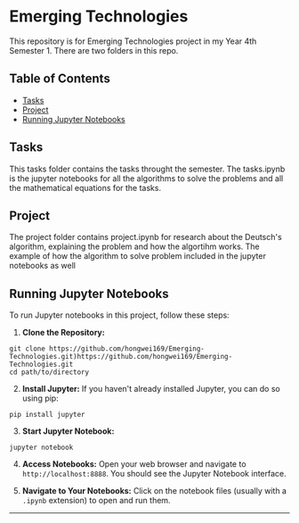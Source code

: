 # Emerging Technologies

This repository is for Emerging Technologies project in my Year 4th Semester 1. There are two folders in this repo. 

## Table of Contents

- [Tasks](#tasks)
- [Project](#project)
- [Running Jupyter Notebooks](#running-jupyter-notebooks)

## Tasks

This tasks folder contains the tasks throught the semester. The tasks.ipynb is the jupyter notebooks for all the algorithms to solve the problems and all the mathematical equations for the tasks.

## Project

The project folder contains project.ipynb for research about the Deutsch's algorithm, explaining the problem and how the algortihm works. The example of how the algorithm to solve problem included in the jupyter notebooks as well

## Running Jupyter Notebooks

To run Jupyter notebooks in this project, follow these steps:

1. **Clone the Repository:**

```shell
git clone https://github.com/hongwei169/Emerging-Technologies.git)https://github.com/hongwei169/Emerging-Technologies.git
cd path/to/directory
```

2. **Install Jupyter:**
If you haven't already installed Jupyter, you can do so using pip:

```shell
pip install jupyter
```


3. **Start Jupyter Notebook:**
   
```shell
jupyter notebook
```

4. **Access Notebooks:**
Open your web browser and navigate to `http://localhost:8888`. You should see the Jupyter Notebook interface.

5. **Navigate to Your Notebooks:**
Click on the notebook files (usually with a `.ipynb` extension) to open and run them.


---


